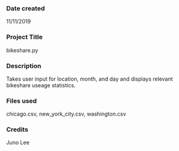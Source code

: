### Date created
11/11/2019

### Project Title
bikeshare.py

### Description
Takes user input for location, month, and day and displays relevant bikeshare useage statistics.

### Files used
chicago.csv, new_york_city.csv, washington.csv

### Credits
Juno Lee